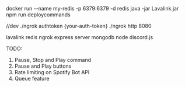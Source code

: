 docker run --name my-redis -p 6379:6379 -d redis
java -jar Lavalink.jar
npm run deploycommands

//dev
./ngrok authtoken {your-auth-token}
./ngrok http 8080

lavalink
redis
ngrok
express server
mongodb
node
discord.js

TODO:

1. Pause, Stop and Play command
1. Pause and Play buttons
1. Rate limiting on Spotify Bot API
1. Queue feature
